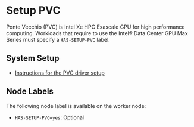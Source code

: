 # Setup PVC

Ponte Vecchio (PVC) is Intel Xe HPC Exascale GPU for high performance computing. Workloads that require to use the Intel® Data Center GPU Max Series must specify a `HAS-SETUP-PVC` label.

## System Setup

- [Instructions for the PVC driver setup][setup instructions]

## Node Labels

The following node label is available on the worker node:

- `HAS-SETUP-PVC=yes`: Optional


[setup instructions]: https://dgpu-docs.intel.com/driver/installation.html